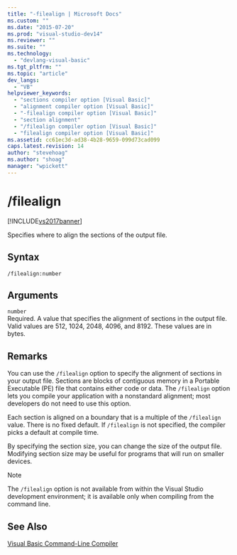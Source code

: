 ```yaml
---
title: "-filealign | Microsoft Docs"
ms.custom: ""
ms.date: "2015-07-20"
ms.prod: "visual-studio-dev14"
ms.reviewer: ""
ms.suite: ""
ms.technology: 
  - "devlang-visual-basic"
ms.tgt_pltfrm: ""
ms.topic: "article"
dev_langs: 
  - "VB"
helpviewer_keywords: 
  - "sections compiler option [Visual Basic]"
  - "alignment compiler option [Visual Basic]"
  - "-filealign compiler option [Visual Basic]"
  - "section alignment"
  - "/filealign compiler option [Visual Basic]"
  - "filealign compiler option [Visual Basic]"
ms.assetid: cc61ec3d-ad38-4b28-9659-099d73cad099
caps.latest.revision: 14
author: "stevehoag"
ms.author: "shoag"
manager: "wpickett"
---
```

# /filealign
[!INCLUDE[vs2017banner](../../../includes/vs2017banner.md)]

Specifies where to align the sections of the output file.  
  
## Syntax  
  
```  
/filealign:number  
```  
  
## Arguments  
 `number`  
 Required. A value that specifies the alignment of sections in the output file. Valid values are 512, 1024, 2048, 4096, and 8192. These values are in bytes.  
  
## Remarks  
 You can use the `/filealign` option to specify the alignment of sections in your output file. Sections are blocks of contiguous memory in a Portable Executable (PE) file that contains either code or data. The `/filealign` option lets you compile your application with a nonstandard alignment; most developers do not need to use this option.  
  
 Each section is aligned on a boundary that is a multiple of the `/filealign` value. There is no fixed default. If `/filealign` is not specified, the compiler picks a default at compile time.  
  
 By specifying the section size, you can change the size of the output file. Modifying section size may be useful for programs that will run on smaller devices.  
  
> [!NOTE]
>  The `/filealign` option is not available from within the Visual Studio development environment; it is available only when compiling from the command line.  
  
## See Also  
 [Visual Basic Command-Line Compiler](../../../visual-basic/reference/command-line-compiler/index.md)